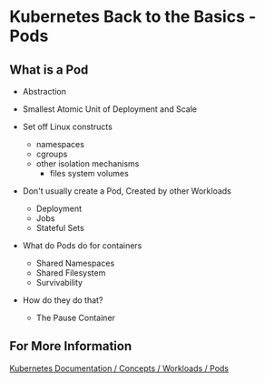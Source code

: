 # Kubernetes Back to the Basics - Pods

## What is a Pod

- Abstraction 
- Smallest Atomic Unit of Deployment and Scale
- Set off Linux constructs
  - namespaces
  - cgroups
  - other isolation mechanisms
    - files system volumes

- Don't usually create a Pod, Created by other Workloads
  - Deployment
  - Jobs
  - Stateful Sets

- What do Pods do for containers
  - Shared Namespaces
  - Shared Filesystem
  - Survivability

- How do they do that?
  - The Pause Container
  

## For More Information

[Kubernetes Documentation / Concepts / Workloads / Pods](https://kubernetes.io/docs/concepts/workloads/pods/)
